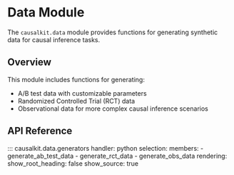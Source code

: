 # Data Module

The `causalkit.data` module provides functions for generating synthetic data for causal inference tasks.

## Overview

This module includes functions for generating:

- A/B test data with customizable parameters
- Randomized Controlled Trial (RCT) data
- Observational data for more complex causal inference scenarios

## API Reference

::: causalkit.data.generators
    handler: python
    selection:
      members:
        - generate_ab_test_data
        - generate_rct_data
        - generate_obs_data
    rendering:
      show_root_heading: false
      show_source: true